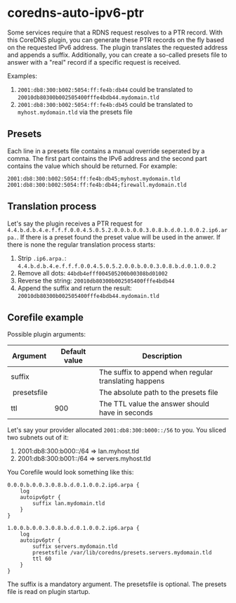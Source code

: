# coredns-auto-ipv6-ptr

Some services require that a RDNS request resolves to a PTR record. With this CoreDNS plugin, you can generate these PTR records on the fly based on the requested IPv6 address. The plugin translates the requested address and appends a suffix. Additionally, you can create a so-called presets file to answer with a "real" record if a specific request is received.

Examples:

1) `2001:db8:300:b002:5054:ff:fe4b:db44` could be translated to `20010db80300b002505400fffe4bdb44.mydomain.tld`
2) `2001:db8:300:b002:5054:ff:fe4b:db45` could be translated to `myhost.mydomain.tld` via the presets file

## Presets

Each line in a presets file contains a manual override seperated by a comma. The first part contains the IPv6 address and the second part contains the value which should be returned. For example:

```
2001:db8:300:b002:5054:ff:fe4b:db45;myhost.mydomain.tld
2001:db8:300:b002:5054:ff:fe4b:db44;firewall.mydomain.tld
```

## Translation process

Let's say the plugin receives a PTR request for `4.4.b.d.b.4.e.f.f.f.0.0.4.5.0.5.2.0.0.b.0.0.3.0.8.b.d.0.1.0.0.2.ip6.arpa.`. If there is a preset found the preset value will be used in the anwer. If there is none the regular translation process starts:

1) Strip `.ip6.arpa.`: `4.4.b.d.b.4.e.f.f.f.0.0.4.5.0.5.2.0.0.b.0.0.3.0.8.b.d.0.1.0.0.2`
2) Remove all dots: `44bdb4efff004505200b00308bd01002`
3) Reverse the string: `20010db80300b002505400fffe4bdb44`
4) Append the suffix and return the result: `20010db80300b002505400fffe4bdb44.mydomain.tld`

## Corefile example

Possible plugin arguments:

| Argument | Default value | Description |
|-|-|-|
| suffix | | The suffix to append when regular translating happens |
| presetsfile | | The absolute path to the presets file |
| ttl | 900 | The TTL value the answer should have in seconds |

Let's say your provider allocated `2001:db8:300:b000::/56` to you. You sliced two subnets out of it:

1) 2001:db8:300:b000::/64 => lan.myhost.tld
2) 2001:db8:300:b001::/64 => servers.myhost.tld

You Corefile would look something like this:

```
0.0.0.b.0.0.3.0.8.b.d.0.1.0.0.2.ip6.arpa {
    log
    autoipv6ptr {
        suffix lan.mydomain.tld
    }
}

1.0.0.b.0.0.3.0.8.b.d.0.1.0.0.2.ip6.arpa {
    log
    autoipv6ptr {
        suffix servers.mydomain.tld
        presetsfile /var/lib/coredns/presets.servers.mydomain.tld
        ttl 60
    }
}
```

The suffix is a mandatory argument. The presetsfile is optional. The presets file is read on plugin startup.
